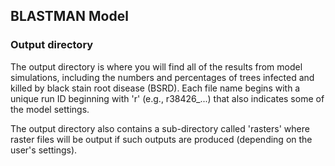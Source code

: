 ## BLASTMAN Model
### Output directory

The output directory is where you will find all of the results from model simulations, including the numbers and percentages of trees infected and killed by black stain root disease (BSRD). Each file name begins with a unique run ID beginning with 'r' (e.g., r38426_...) that also indicates some of the model settings.

The output directory also contains a sub-directory called 'rasters' where raster files will be output if such outputs are produced (depending on the user's settings).

